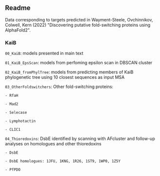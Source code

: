 ## Readme

Data corresponding to targets predicted in Wayment-Steele, Ovchinnikov, Colwell, Kern (2022) "Discovering putative fold-switching proteins using AlphaFold2".


### KaiB

`00_KaiB`: models presented in main text

`01_KaiB_EpsScan`: models from perfoming epsilon scan in DBSCAN cluster

`02_KaiB_fromPhylTree`: models from predicting members of KaiB phylogenetic tree using 10 closest sequences as input MSA

`03_OtherFoldswitchers`: Other fold-switching proteins:

	- RfaH

	- Mad2

	- Selecase

	- Lymphotactin

	- CLIC1

`04_Thioredoxins`: DsbE identified by scanning with AFcluster and follow-up analyses on homologues and other thioredoxins

	- DsbE

	- DsbE homologues: 1JFU, 1KNG, 1R26, 1ST9, 1WP0, 1Z5Y
	
	- PfPDO
